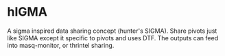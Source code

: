 # hIGMA
A sigma inspired data sharing concept (hunter's SIGMA). Share pivots just like SIGMA except it specific to pivots and uses DTF. The outputs can feed into masq-monitor, or thrintel sharing.

